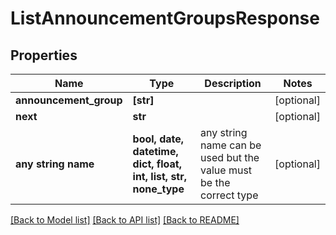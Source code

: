 # ListAnnouncementGroupsResponse


## Properties
Name | Type | Description | Notes
------------ | ------------- | ------------- | -------------
**announcement_group** | **[str]** |  | [optional] 
**next** | **str** |  | [optional] 
**any string name** | **bool, date, datetime, dict, float, int, list, str, none_type** | any string name can be used but the value must be the correct type | [optional]

[[Back to Model list]](../README.md#documentation-for-models) [[Back to API list]](../README.md#documentation-for-api-endpoints) [[Back to README]](../README.md)


